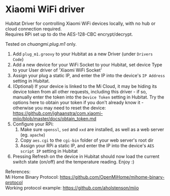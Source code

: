 # Xiaomi WiFi driver

Hubitat Driver for controlling Xiaomi WiFi devices locally, with no hub or cloud connection required.  
Requires RPi set up to do the AES-128-CBC encrypt/decrypt.

Tested on _chuangmi.plug.m1_ only.

1. Add `plug_m1.groovy` to your Hubitat as a new Driver (under `Drivers Code`)
2. Add a new device for your WiFi Socket to your Hubitat, set device Type to your User driver of 'Xiaomi WiFi Socket'
3. Assign your plug a static IP, and enter the IP into the device's `IP Address` setting in Hubitat.
4. (Optional) If your device is linked to the Mi Cloud, it may be hiding its device token from all other requests, including this driver - if so, manually enter the token into the `Device Token` setting in Hubitat. Try the options here to obtain your token if you don't already know it - otherwise you may need to reset the device: https://github.com/jghaanstra/com.xiaomi-miio/blob/master/docs/obtain_token.md
5. Configure your RPi:
    1. Make sure `openssl`, `sed` and `xxd` are installed, as well as a web server (eg. `apache`)
    2. Copy `aes.cgi` to the `cgi-bin` folder of your web server's root dir
    3. Assign your RPi a static IP, and enter the IP into the device's `AES script IP` setting in Hubitat
6. Pressing Refresh on the device in Hubitat should now load the current switch state (on/off) and the temperature reading. Enjoy :)

References:  
Mi Home Binary Protocol: https://github.com/OpenMiHome/mihome-binary-protocol  
Working protocol example: https://github.com/aholstenson/miio
